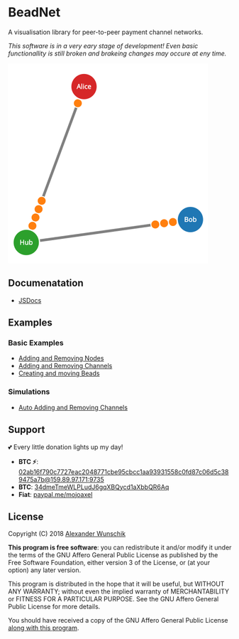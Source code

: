 # BeadNet
A visualisation library for peer-to-peer payment channel networks.

*This software is in a very eary stage of development! Even basic functionallity is still broken and brakeing changes may occure at eny time.*

![basic beadnet chart](./screenshot.svg)

## Documenatation
* [JSDocs](./docs/)

## Examples

### Basic Examples
* [Adding and Removing Nodes](./examples/basic/nodes.html)
* [Adding and Removing Channels](./examples/basic/channels.html)
* [Creating and moving Beads](./examples/basic/beads.html)

### Simulations
* [Auto Adding and Removing Channels](./examples/simulations/channels.html)

## Support

💕 Every little donation lights up my day!
* **BTC ⚡**:	[02ab16f790c7727eac2048771cbe95cbcc1aa93931558c0fd87c06d5c389475a7b@159.89.97.171:9735](https://1ml.com/node/02ab16f790c7727eac2048771cbe95cbcc1aa93931558c0fd87c06d5c389475a7b)
* **BTC**:	[34dmeTmeWLPLudJ6gqXBQycd1aXbbQR6Aq](https://blockchain.info/de/address/34dmeTmeWLPLudJ6gqXBQycd1aXbbQR6Aq)
* **Fiat**: [paypal.me/mojoaxel](https://www.paypal.me/mojoaxel)

## License

Copyright (C) 2018 [Alexander Wunschik](//github.com/mojoaxel)

**This program is free software**: you can redistribute it and/or modify it under the terms of the GNU Affero General Public License as published by the Free Software Foundation, either version 3 of the License, or (at your option) any later version.

This program is distributed in the hope that it will be useful, but WITHOUT ANY WARRANTY; without even the implied warranty of MERCHANTABILITY or FITNESS FOR A PARTICULAR PURPOSE. See the GNU Affero General Public License for more details.

You should have received a copy of the GNU Affero General Public License [along with this program](LICENSE).